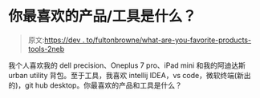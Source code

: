 # 你最喜欢的产品/工具是什么？

> 原文:[https://dev . to/fultonbrowne/what-are-you-favorite-products-tools-2neb](https://dev.to/fultonbrowne/what-are-your-favorite-products-tools-2neb)

我个人喜欢我的 dell precision、Oneplus 7 pro、iPad mini 和我的阿迪达斯 urban utility 背包。至于工具，我喜欢 intellij IDEA，vs code，微软终端(新出的)，git hub desktop。你最喜欢的产品和工具是什么？
